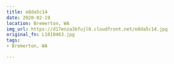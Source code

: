 ```yaml
---
title: e8da5c14
date: 2020-02-19
location: Bremerton, WA
img_url: https://d17enza3bfujl8.cloudfront.net/e8da5c14.jpg
original_fn: L1010463.jpg
tags:
- Bremerton, WA

---
```

